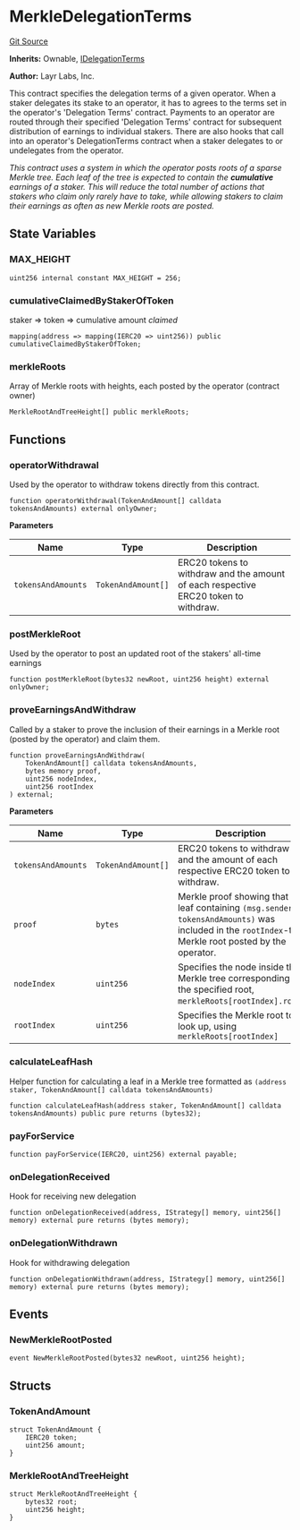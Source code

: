 # MerkleDelegationTerms
[Git Source](https://github.com/Sabnock01/eigenlayer-contracts/blob/fa80db0202cf74fb2bae3ffc6aa6db988074a698/src/contracts/operators/MerkleDelegationTerms.sol)

**Inherits:**
Ownable, [IDelegationTerms](/docs/docgen/src/src/contracts/interfaces/IDelegationTerms.sol/interface.IDelegationTerms.md)

**Author:**
Layr Labs, Inc.

This contract specifies the delegation terms of a given operator. When a staker delegates its stake to an operator,
it has to agrees to the terms set in the operator's 'Delegation Terms' contract. Payments to an operator are routed through
their specified 'Delegation Terms' contract for subsequent distribution of earnings to individual stakers.
There are also hooks that call into an operator's DelegationTerms contract when a staker delegates to or undelegates from
the operator.

*This contract uses a system in which the operator posts roots of a *sparse Merkle tree*. Each leaf of the tree is expected
to contain the **cumulative** earnings of a staker. This will reduce the total number of actions that stakers who claim only rarely
have to take, while allowing stakers to claim their earnings as often as new Merkle roots are posted.*


## State Variables
### MAX_HEIGHT

```solidity
uint256 internal constant MAX_HEIGHT = 256;
```


### cumulativeClaimedByStakerOfToken
staker => token => cumulative amount *claimed*


```solidity
mapping(address => mapping(IERC20 => uint256)) public cumulativeClaimedByStakerOfToken;
```


### merkleRoots
Array of Merkle roots with heights, each posted by the operator (contract owner)


```solidity
MerkleRootAndTreeHeight[] public merkleRoots;
```


## Functions
### operatorWithdrawal

Used by the operator to withdraw tokens directly from this contract.


```solidity
function operatorWithdrawal(TokenAndAmount[] calldata tokensAndAmounts) external onlyOwner;
```
**Parameters**

|Name|Type|Description|
|----|----|-----------|
|`tokensAndAmounts`|`TokenAndAmount[]`|ERC20 tokens to withdraw and the amount of each respective ERC20 token to withdraw.|


### postMerkleRoot

Used by the operator to post an updated root of the stakers' all-time earnings


```solidity
function postMerkleRoot(bytes32 newRoot, uint256 height) external onlyOwner;
```

### proveEarningsAndWithdraw

Called by a staker to prove the inclusion of their earnings in a Merkle root (posted by the operator) and claim them.


```solidity
function proveEarningsAndWithdraw(
    TokenAndAmount[] calldata tokensAndAmounts,
    bytes memory proof,
    uint256 nodeIndex,
    uint256 rootIndex
) external;
```
**Parameters**

|Name|Type|Description|
|----|----|-----------|
|`tokensAndAmounts`|`TokenAndAmount[]`|ERC20 tokens to withdraw and the amount of each respective ERC20 token to withdraw.|
|`proof`|`bytes`|Merkle proof showing that a leaf containing `(msg.sender, tokensAndAmounts)` was included in the `rootIndex`-th Merkle root posted by the operator.|
|`nodeIndex`|`uint256`|Specifies the node inside the Merkle tree corresponding to the specified root, `merkleRoots[rootIndex].root`.|
|`rootIndex`|`uint256`|Specifies the Merkle root to look up, using `merkleRoots[rootIndex]`|


### calculateLeafHash

Helper function for calculating a leaf in a Merkle tree formatted as `(address staker, TokenAndAmount[] calldata tokensAndAmounts)`


```solidity
function calculateLeafHash(address staker, TokenAndAmount[] calldata tokensAndAmounts) public pure returns (bytes32);
```

### payForService


```solidity
function payForService(IERC20, uint256) external payable;
```

### onDelegationReceived

Hook for receiving new delegation


```solidity
function onDelegationReceived(address, IStrategy[] memory, uint256[] memory) external pure returns (bytes memory);
```

### onDelegationWithdrawn

Hook for withdrawing delegation


```solidity
function onDelegationWithdrawn(address, IStrategy[] memory, uint256[] memory) external pure returns (bytes memory);
```

## Events
### NewMerkleRootPosted

```solidity
event NewMerkleRootPosted(bytes32 newRoot, uint256 height);
```

## Structs
### TokenAndAmount

```solidity
struct TokenAndAmount {
    IERC20 token;
    uint256 amount;
}
```

### MerkleRootAndTreeHeight

```solidity
struct MerkleRootAndTreeHeight {
    bytes32 root;
    uint256 height;
}
```

